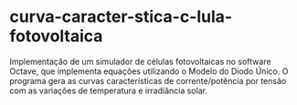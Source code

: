# curva-caracter-stica-c-lula-fotovoltaica
Implementação de um simulador de células fotovoltaicas no software Octave, que implementa equações utilizando o Modelo do Diodo Único. O programa gera as curvas características de corrente/potência por tensão com as variações de temperatura e irradiância solar.

